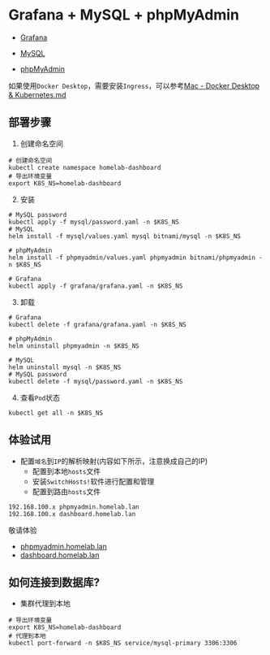 # Grafana + MySQL + phpMyAdmin

- [Grafana](https://grafana.com/docs/grafana/latest/)

- [MySQL](https://artifacthub.io/packages/helm/bitnami/mysql)

- [phpMyAdmin](https://artifacthub.io/packages/helm/bitnami/phpmyadmin)

如果使用`Docker Desktop`，需要安装`Ingress`，可以参考[Mac - Docker Desktop & Kubernetes.md](Mac+Docker-Desktop+Kubernetes.md)

## 部署步骤

1. 创建命名空间

```shell
# 创建命名空间
kubectl create namespace homelab-dashboard
# 导出环境变量
export K8S_NS=homelab-dashboard
```

2. 安装

```shell
# MySQL password
kubectl apply -f mysql/password.yaml -n $K8S_NS
# MySQL
helm install -f mysql/values.yaml mysql bitnami/mysql -n $K8S_NS

# phpMyAdmin
helm install -f phpmyadmin/values.yaml phpmyadmin bitnami/phpmyadmin -n $K8S_NS

# Grafana
kubectl apply -f grafana/grafana.yaml -n $K8S_NS
```

3. 卸载

```shell
# Grafana
kubectl delete -f grafana/grafana.yaml -n $K8S_NS

# phpMyAdmin
helm uninstall phpmyadmin -n $K8S_NS

# MySQL
helm uninstall mysql -n $K8S_NS
# MySQL password
kubectl delete -f mysql/password.yaml -n $K8S_NS
```

4. 查看`Pod`状态

```shell
kubectl get all -n $K8S_NS
```

## 体验试用

- 配置`域名`到`IP`的解析映射(内容如下所示，注意换成自己的IP)
  - 配置到本地`hosts`文件
  - 安装`SwitchHosts!`软件进行配置和管理
  - 配置到路由`hosts`文件

```text
192.168.100.x phpmyadmin.homelab.lan
192.168.100.x dashboard.homelab.lan
```

敬请体验

- [phpmyadmin.homelab.lan](http://phpmyadmin.homelab.lan/)
- [dashboard.homelab.lan](http://dashboard.homelab.lan/)

## 如何连接到数据库?

- 集群代理到本地

```shell
# 导出环境变量
export K8S_NS=homelab-dashboard
# 代理到本地
kubectl port-forward -n $K8S_NS service/mysql-primary 3306:3306
```
